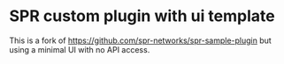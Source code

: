 # SPR custom plugin with ui template

This is a fork of https://github.com/spr-networks/spr-sample-plugin but using
a minimal UI with no API access.
